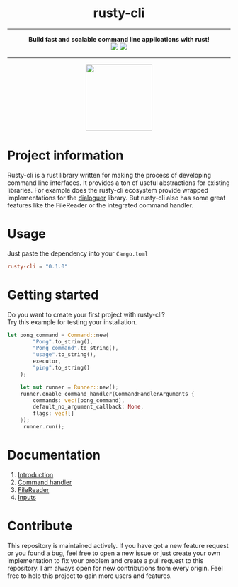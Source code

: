 <div align="center">
    <h1>rusty-cli</h1>
<hr>
<strong>Build fast and scalable command line applications with rust!</strong>
    <br>
<img src="https://img.shields.io/github/license/mathisburger/rusty-cli?style=for-the-badge" />
<img src="https://img.shields.io/github/last-commit/mathisburger/terminalToDo?style=for-the-badge" />
</div>
<hr>
<div align="center">
    <img src="https://upload.wikimedia.org/wikipedia/commons/thumb/d/d5/Rust_programming_language_black_logo.svg/2048px-Rust_programming_language_black_logo.svg.png" height="150" />
</div>

# Project information

Rusty-cli is a rust library written for making the process of developing command line interfaces. It provides a ton of 
useful abstractions for existing libraries. For example does the rusty-cli ecosystem provide wrapped implementations for
the <a href="https://docs.rs/dialoguer/0.10.1/dialoguer/">dialoguer</a> library. But rusty-cli also has some great features
like the FileReader or the integrated command handler.

# Usage 

Just paste the dependency into your `Cargo.toml`
```toml
rusty-cli = "0.1.0"
```

# Getting started

Do you want to create your first project with rusty-cli?<br>
Try this example for testing your installation.
```rust
let pong_command = Command::new(
        "Pong".to_string(),
        "Pong command".to_string(),
        "usage".to_string(),
        executor,
        "ping".to_string()
    );

    let mut runner = Runner::new();
    runner.enable_command_handler(CommandHandlerArguments {
        commands: vec![pong_command],
        default_no_argument_callback: None,
        flags: vec![]
    });
     runner.run();
```

# Documentation 
1. <a href="docs/Introduction.md">Introduction</a>
2. <a href="docs/CommandHandler.md">Command handler</a>
3. <a href="docs/FileReader.md">FileReader</a>
4. <a href="docs/Inputs.md">Inputs</a>

# Contribute 

This repository is maintained actively. If you have got a new feature request or you found a bug, feel free
to open a new issue or just create your own implementation to fix your problem and create a pull request to this
repository. I am always open for new contributions from every origin. Feel free to help this project to gain more
users and features.